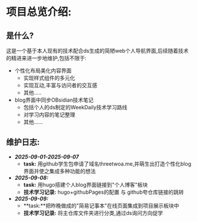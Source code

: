 # 项目总览介绍:

##  是什么?

   这是一个基于本人现有的技术配合ds生成的简陋web个人导航界面,后续随着技术的精进来进一步地维护,包括不限于:

   - 个性化布局美化内容界面
     - 实现样式组件的多元化
     - 实现互动,丰富与访问者的交互感
     - 其他…..
   - blog界面中同步OBsidian技术笔记
     - 包括个人的ds制定的WeekDaily技术学习路线
     - 对学习内容的笔记整理
     - 其他……

## 维护日志:

- ***2025-09-01-2025-09-07*** 
  -  **task:** 用github学生包申请了域名threetwoa.me,并萌生出打造个性化blog界面并使之集成多种功能的想法
- ***2025-09-08:***
  - **task:** 用hugo搭建个人blog界面链接到"个人博客"板块
  - **技术学习记录:** hugo+githubPages的配置 与 github夸仓库链接的跳转
- ***2025-09-09:*** 
  - **task:**把昨晚做成的"简易记事本"在线页面集成到项目展示板块中
  - **技术学习记录:** 将主仓库文件夹进行分类,通过ds询问方向促学
